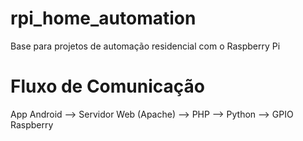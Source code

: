 # rpi_home_automation
Base para projetos de automação residencial com o Raspberry Pi
# Fluxo de Comunicação
App Android --> Servidor Web (Apache) --> PHP --> Python --> GPIO Raspberry
